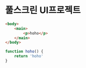 # 풀스크린 UI프로젝트

```html
<body>
    <main>
        <p>hoho</p>
    </main>
</body>
```


```javascript
function hoho() {
    return 'hoho'
}
```